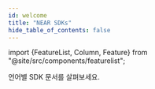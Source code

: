 ```yaml
---
id: welcome
title: "NEAR SDKs"
hide_table_of_contents: false
---
```


import {FeatureList, Column, Feature} from "@site/src/components/featurelist";

언어별 SDK 문서를 살펴보세요.

<FeatureList>
  <Column title="SDKs">
    <Feature url="/sdk/rust/introduction" title="Rust SDK" subtitle="Write Contracts in Rust" image="smartcontract-rust.png" />
  </Column>
  <Column title="&nbsp;">
    <Feature url="/sdk/js/introduction" title="JavaScript SDK" subtitle="Write Contracts in JavaScript" image="smartcontract-js.png" />
  </Column>
</FeatureList>

